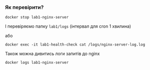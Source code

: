 ### Як перевірити?

```docker stop lab1-nginx-server```

І перевіряємо папку `lab1/logs` (інтервал для cron 1 хвилина)

або 

```docker exec -it lab1-health-check cat /logs/nginx-server-log.log```

Також можна дивитись логи запитів до nginx

```docker logs lab1-nginx-server```
